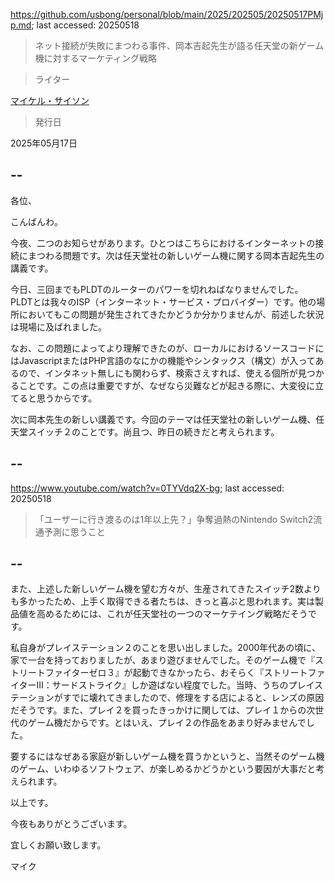 https://github.com/usbong/personal/blob/main/2025/202505/20250517PMjp.md; last accessed: 20250518

> ネット接続が失敗にまつわる事件、岡本吉起先生が語る任天堂の新ゲーム機に対するマーケティング戦略

> ライター

[マイケル・サイソン](https://www.linkedin.com/in/michaelsyson/)

> 発行日

2025年05月17日

## --

各位、

こんばんわ。

今夜、二つのお知らせがあります。ひとつはこちらにおけるインターネットの接続にまつわる問題です。次は任天堂社の新しいゲーム機に関する岡本吉起先生の講義です。

今日、三回までもPLDTのルーターのパワーを切れねばなりませんでした。PLDTとは我々のISP（インターネット・サービス・プロバイダー）です。他の場所においてもこの問題が発生されてきたかどうか分かりませんが、前述した状況は現場に及ばれました。

なお、この問題によってより理解できたのが、ローカルにおけるソースコードにはJavascriptまたはPHP言語のなにかの機能やシンタックス（構文）が入ってあるので、インタネット無しにも関わらず、検索さえすれば、使える個所が見つかることです。この点は重要ですが、なぜなら災難などが起きる際に、大変役に立てると思うからです。

次に岡本先生の新しい講義です。今回のテーマは任天堂社の新しいゲーム機、任天堂スイッチ２のことです。尚且つ、昨日の続きだと考えられます。

## --

https://www.youtube.com/watch?v=0TYVdq2X-bg; last accessed: 20250518

> 「ユーザーに行き渡るのは1年以上先？」争奪過熱のNintendo Switch2流通予測に思うこと

## --

また、上述した新しいゲーム機を望む方々が、生産されてきたスイッチ2数よりも多かったため、上手く取得できる者たちは、きっと喜ぶと思われます。実は製品値を高めるためには、これが任天堂社の一つのマーケテイング戦略だそうです。

私自身がプレイステーション２のことを思い出しました。2000年代あの頃に、家で一台を持っておりましたが、あまり遊びませんでした。そのゲーム機で『ストリートファイターゼロ３』が起動できなかったら、おそらく『ストリートファイターIII：サードストライク』しか遊ばない程度でした。当時、うちのプレイステーションがすでに壊れてきましたので、修理をする店によると、レンズの原因だそうです。また、プレイ２を買ったきっかけに関しては、プレイ１からの次世代のゲーム機だからです。とはいえ、プレイ２の作品をあまり好みませんでした。

要するにはなぜある家庭が新しいゲーム機を買うかというと、当然そのゲーム機のゲーム、いわゆるソフトウェア、が楽しめるかどうかという要因が大事だと考えられます。

以上です。

今夜もありがとうございます。

宜しくお願い致します。

マイク
